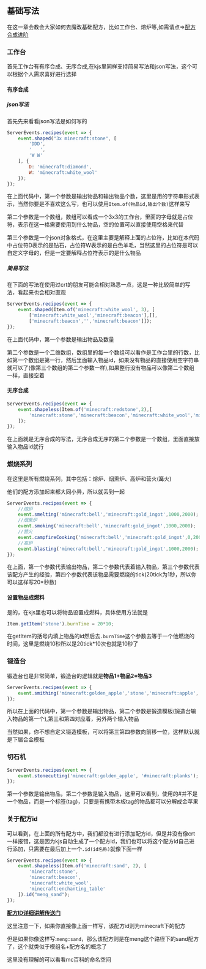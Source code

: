## 基础写法
在这一章会教会大家如何去魔改基础配方，比如工作台、熔炉等,如需请点=>[配方合成进阶](../kjs-jin-jie/pei-fang-he-cheng-jin-jie)
### 工作台
首先工作台有有序合成、无序合成,在kjs里同样支持简易写法和json写法，这个可以根据个人需求喜好进行选择
#### 有序合成
##### json写法
首先先来看看json写法是如何写的
```js
ServerEvents.recipes(event => {
    event.shaped("3x minecraft:stone", [
		'DDD',
		'   ',
		'W W'
	], {
		D: 'minecraft:diamond',
		W: 'minecraft:white_wool'
    });
});
```
在上面代码中，第一个参数是输出物品和输出物品个数，这里是用的字符串形式表示，当然你要是不喜欢这么写，也可以使用`Item.of(物品id,输出个数)`这样来写

第二个参数是一个数组，数组可以看成一个3x3的工作台，里面的字母就是占位符，表示在这一格需要使用到什么物品，空的位置可以直接使用空格来代替

第三个参数是一个json对象格式，在这里主要是解释上面的占位符，比如在本代码中占位符D表示的是钻石，占位符W表示的是白色羊毛，当然这里的占位符是可以自定义字母的，但是一定要解释占位符表示的是什么物品
##### 简易写法
在下面的写法在使用过crt的朋友可能会相对熟悉一点，这是一种比较简单的写法，看起来也会相对直观
```js
ServerEvents.recipes(event => {
    event.shaped(Item.of('minecraft:white_wool', 3), [
        ['minecraft:white_wool','minecraft:beacon'],[],
        ['minecraft:beacon','','minecraft:beacon']]);
});
```
在上面代码中，第一个参数是输出物品及数量

第二个参数是一个二维数组，数组里的每一个数组可以看作是工作台里的行数，比如第一个数组是第一行，然后里面输入物品id，如果没有物品的直接使用空字符串就可以了(像第三个数组的第二个参数一样),如果整行没有物品可以像第二个数组一样，直接空着

#### 无序合成
```js
ServerEvents.recipes(event => {
    event.shapeless(Item.of('minecraft:redstone',2),[
        'minecraft:stone','minecraft:beacon','minecraft:white_wool','minecraft:enchanting_table'
    ]);
});
```
在上面就是无序合成的写法，无序合成无序的第二个参数是一个数组，里面直接放输入物品id就行

### 燃烧系列
在这里是所有燃烧系列，其中包括：熔炉、烟熏炉、高炉和营火(篝火)

他们的配方添加起来都大同小异，所以就丢到一起

```js
ServerEvents.recipes(event => {
    //熔炉
    event.smelting('minecraft:bell','minecraft:gold_ingot',1000,2000);
    //烟熏炉
    event.smoking('minecraft:bell','minecraft:gold_ingot',1000,2000);
    //营火
    event.campfireCooking('minecraft:bell','minecraft:gold_ingot',0,2000);
    //高炉
    event.blasting('minecraft:bell','minecraft:gold_ingot',1000,2000);
});
```
在上面，第一个参数代表输出物品，第二个参数代表着输入物品，第三个参数代表该配方产生的经验，第四个参数代表该物品需要燃烧的tick(20tick为1秒，所以你可以这样写20*秒数)
#### 设置物品成燃料
是的，在kjs里也可以将物品设置成燃料，具体使用方法就是
```js
Item.getItem('stone').burnTime = 20*10;
```
在getItem的括号内填上物品的id然后去`.burnTime`这个参数去等于一个他燃烧的时间，这里是燃烧10秒所以是20tick*10次也就是10秒了
### 锻造台
锻造台也是非常简单，锻造台的逻辑就是**物品1+物品2=物品3**
```js
ServerEvents.recipes(event => {
    event.smithing('minecraft:golden_apple','stone','minecraft:apple', 'minecraft:gold_ingot');
});
```
所以在上面的代码中，第一个参数是输出物品，第二个参数是锻造模板(锻造台输入物品的第一个),第三和第四对应着，另外两个输入物品

当然如果，你不想自定义锻造模板，可以将第三第四参数向前移一位，这样默认就是下届合金模板
### 切石机
```js
ServerEvents.recipes(event => {
    event.stonecutting('minecraft:golden_apple', '#minecraft:planks');
});
```
第一个参数是输出物品，第二个参数是输入物品，这里可以看到，使用的#并不是一个物品，而是一个标签(tag)，只要是有携带木板tag的物品都可以分解成金苹果

### 关于配方id
可以看到，在上面的所有配方中，我们都没有进行添加配方id，但是并没有像crt一样报错，这是因为kjs自动生成了一个配方id，我们也可以将这个配方id自己进行添加，只需要在最后加上一个`.id(id名称)`就像下面一样
```js
ServerEvents.recipes(event => {
    event.shapeless(Item.of('minecraft:sand', 2), [
        'minecraft:stone',
		'minecraft:beacon',
		'minecraft:white_wool',
		'minecraft:enchanting_table'
    ]).id("meng_sand");
});
```
[**配方ID详细讲解传送门**](../ti-wai-hua/recipe-id)

这里注意一下，如果你直接像上面一样写，该配方id则为minecraft下的配方

但是如果你像这样写:`meng:sand`，那么该配方则是在meng这个路径下的sand配方了，这个就类似于模组名+配方名的概念了

这里没有理解的可以看看mc百科的命名空间
